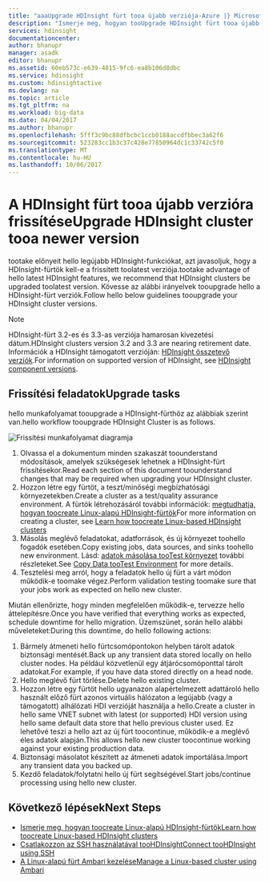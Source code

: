 ```yaml
---
title: "aaaUpgrade HDInsight fürt tooa újabb verziója-Azure |} Microsoft Docs"
description: "Ismerje meg, hogyan tooUpgrade HDInsight fürt tooa újabb verzióra."
services: hdinsight
documentationcenter: 
author: bhanupr
manager: asadk
editor: bhanupr
ms.assetid: 60eb573c-e639-4815-9fc6-ea8b106d8dbc
ms.service: hdinsight
ms.custom: hdinsightactive
ms.devlang: na
ms.topic: article
ms.tgt_pltfrm: na
ms.workload: big-data
ms.date: 04/04/2017
ms.author: bhanupr
ms.openlocfilehash: 5fff3c9bc88dfbcbc1ccb0188accdfbbec3a62f6
ms.sourcegitcommit: 523283cc1b3c37c428e77850964dc1c33742c5f0
ms.translationtype: MT
ms.contentlocale: hu-HU
ms.lasthandoff: 10/06/2017
---
```

# <a name="upgrade-hdinsight-cluster-tooa-newer-version"></a><span data-ttu-id="d42af-103">A HDInsight fürt tooa újabb verzióra frissítése</span><span class="sxs-lookup"><span data-stu-id="d42af-103">Upgrade HDInsight cluster tooa newer version</span></span>
<span data-ttu-id="d42af-104">tootake előnyeit hello legújabb HDInsight-funkciókat, azt javasoljuk, hogy a HDInsight-fürtök kell-e a frissített toolatest verziója.</span><span class="sxs-lookup"><span data-stu-id="d42af-104">tootake advantage of hello latest HDInsight features, we recommend that HDInsight clusters be upgraded toolatest version.</span></span> <span data-ttu-id="d42af-105">Kövesse az alábbi irányelvek tooupgrade hello a HDInsight-fürt verziók.</span><span class="sxs-lookup"><span data-stu-id="d42af-105">Follow hello below guidelines tooupgrade your HDInsight cluster versions.</span></span>

> [!NOTE]
> <span data-ttu-id="d42af-106">HDInsight-fürt 3.2-es és 3.3-as verziója hamarosan kivezetési dátum.</span><span class="sxs-lookup"><span data-stu-id="d42af-106">HDInsight clusters version 3.2 and 3.3 are nearing retirement date.</span></span> <span data-ttu-id="d42af-107">Információk a HDInsight támogatott verzióján: [HDInsight összetevő verziók](hdinsight-component-versioning.md#supported-hdinsight-versions).</span><span class="sxs-lookup"><span data-stu-id="d42af-107">For information on supported version of HDInsight, see [HDInsight component versions](hdinsight-component-versioning.md#supported-hdinsight-versions).</span></span>
>
>

## <a name="upgrade-tasks"></a><span data-ttu-id="d42af-108">Frissítési feladatok</span><span class="sxs-lookup"><span data-stu-id="d42af-108">Upgrade tasks</span></span>
<span data-ttu-id="d42af-109">hello munkafolyamat tooupgrade a HDInsight-fürthöz az alábbiak szerint van.</span><span class="sxs-lookup"><span data-stu-id="d42af-109">hello workflow tooupgrade HDInsight Cluster is as follows.</span></span>

![Frissítési munkafolyamat diagramja](./media/hdinsight-upgrade-cluster/upgrade-workflow.png)

1. <span data-ttu-id="d42af-111">Olvassa el a dokumentum minden szakaszát toounderstand módosítások, amelyek szükségesek lehetnek a HDInsight-fürt frissítésekor.</span><span class="sxs-lookup"><span data-stu-id="d42af-111">Read each section of this document toounderstand changes that may be required when upgrading your HDInsight cluster.</span></span>
2. <span data-ttu-id="d42af-112">Hozzon létre egy fürtöt, a teszt/minőségi megbízhatósági környezetekben.</span><span class="sxs-lookup"><span data-stu-id="d42af-112">Create a cluster as a test/quality assurance environment.</span></span> <span data-ttu-id="d42af-113">A fürtök létrehozásáról további információk: [megtudhatja, hogyan toocreate Linux-alapú HDInsight-fürtök](hdinsight-hadoop-provision-linux-clusters.md)</span><span class="sxs-lookup"><span data-stu-id="d42af-113">For more information on creating a cluster, see [Learn how toocreate Linux-based HDInsight clusters](hdinsight-hadoop-provision-linux-clusters.md)</span></span>
3. <span data-ttu-id="d42af-114">Másolás meglévő feladatokat, adatforrások, és új környezet toohello fogadók esetében.</span><span class="sxs-lookup"><span data-stu-id="d42af-114">Copy existing jobs, data sources, and sinks toohello new environment.</span></span> <span data-ttu-id="d42af-115">Lásd: [adatok másolása tooTest környezet](hdinsight-migrate-from-windows-to-linux.md#copy-data-to-the-test-environment) további részleteket.</span><span class="sxs-lookup"><span data-stu-id="d42af-115">See [Copy Data tooTest Environment](hdinsight-migrate-from-windows-to-linux.md#copy-data-to-the-test-environment) for more details.</span></span>
4. <span data-ttu-id="d42af-116">Tesztelési meg arról, hogy a feladatok hello új fürt a várt módon működik-e toomake végez.</span><span class="sxs-lookup"><span data-stu-id="d42af-116">Perform validation testing toomake sure that your jobs work as expected on hello new cluster.</span></span>


<span data-ttu-id="d42af-117">Miután ellenőrizte, hogy minden megfelelően működik-e, tervezze hello áttelepítésre.</span><span class="sxs-lookup"><span data-stu-id="d42af-117">Once you have verified that everything works as expected, schedule downtime for hello migration.</span></span> <span data-ttu-id="d42af-118">Üzemszünet, során hello alábbi műveleteket:</span><span class="sxs-lookup"><span data-stu-id="d42af-118">During this downtime, do hello following actions:</span></span>

1.  <span data-ttu-id="d42af-119">Bármely átmeneti hello fürtcsomópontokon helyben tárolt adatok biztonsági mentését.</span><span class="sxs-lookup"><span data-stu-id="d42af-119">Back up any transient data stored locally on hello cluster nodes.</span></span> <span data-ttu-id="d42af-120">Ha például közvetlenül egy átjárócsomóponttal tárolt adatokat.</span><span class="sxs-lookup"><span data-stu-id="d42af-120">For example, if you have data stored directly on a head node.</span></span>
2.  <span data-ttu-id="d42af-121">Hello meglévő fürt törlése.</span><span class="sxs-lookup"><span data-stu-id="d42af-121">Delete hello existing cluster.</span></span>
3.  <span data-ttu-id="d42af-122">Hozzon létre egy fürtöt hello ugyanazon alapértelmezett adattároló hello használt előző fürt azonos virtuális hálózaton a legújabb (vagy a támogatott) alhálózati HDI verzióját használja a hello.</span><span class="sxs-lookup"><span data-stu-id="d42af-122">Create a cluster in hello same VNET subnet with latest (or supported) HDI version using hello same default data store that hello previous cluster used.</span></span> <span data-ttu-id="d42af-123">Ez lehetővé teszi a hello azt az új fürt toocontinue, működik-e a meglévő éles adatok alapján.</span><span class="sxs-lookup"><span data-stu-id="d42af-123">This allows hello new cluster toocontinue working against your existing production data.</span></span>
4.  <span data-ttu-id="d42af-124">Biztonsági másolatot készített az átmeneti adatok importálása.</span><span class="sxs-lookup"><span data-stu-id="d42af-124">Import any transient data you backed up.</span></span>
5.  <span data-ttu-id="d42af-125">Kezdő feladatok/folytatni hello új fürt segítségével.</span><span class="sxs-lookup"><span data-stu-id="d42af-125">Start jobs/continue processing using hello new cluster.</span></span>

## <a name="next-steps"></a><span data-ttu-id="d42af-126">Következő lépések</span><span class="sxs-lookup"><span data-stu-id="d42af-126">Next Steps</span></span>
* [<span data-ttu-id="d42af-127">Ismerje meg, hogyan toocreate Linux-alapú HDInsight-fürtök</span><span class="sxs-lookup"><span data-stu-id="d42af-127">Learn how toocreate Linux-based HDInsight clusters</span></span>](hdinsight-hadoop-provision-linux-clusters.md)
* [<span data-ttu-id="d42af-128">Csatlakozzon az SSH használatával tooHDInsight</span><span class="sxs-lookup"><span data-stu-id="d42af-128">Connect tooHDInsight using SSH</span></span>](hdinsight-hadoop-linux-use-ssh-unix.md)
* [<span data-ttu-id="d42af-129">A Linux-alapú fürt Ambari kezelése</span><span class="sxs-lookup"><span data-stu-id="d42af-129">Manage a Linux-based cluster using Ambari</span></span>](hdinsight-hadoop-manage-ambari.md)

